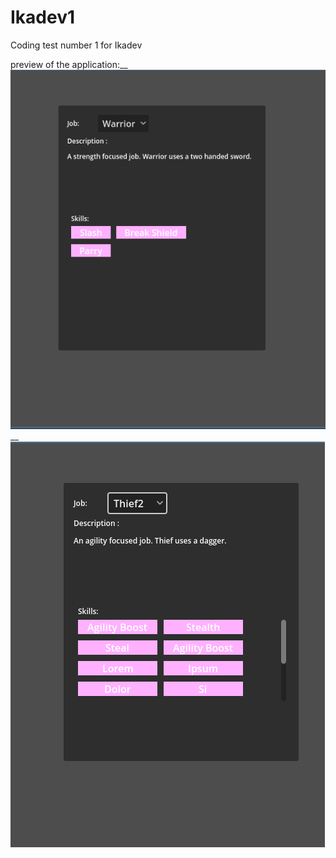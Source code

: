 # Ikadev1
Coding test number 1 for Ikadev 

preview of the application:__
![screenshot](screenshots/ss1.PNG)__
![screenshot](screenshots/ss2.PNG)

